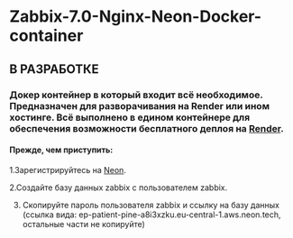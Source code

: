 # Zabbix-7.0-Nginx-Neon-Docker-container
## В РАЗРАБОТКЕ
### Докер контейнер в который входит всё необходимое. Предназначен для разворачивания на Render или ином хостинге. Всё выполнено в едином контейнере для обеспечения возможности бесплатного деплоя на [Render](https://render.com/).

#### Прежде, чем приступить:

1.Зарегистрируйтесь на [Neon](https://neon.tech/).

2.Создайте базу данных zabbix с пользователем zabbix.

3. Скопируйте пароль пользователя zabbix и ссылку на базу данных (ссылка вида: ep-patient-pine-a8i3xzku.eu-central-1.aws.neon.tech, остальные части не копируйте)
